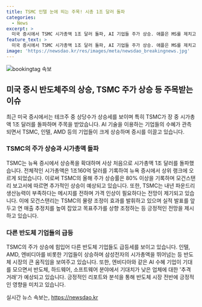 ```yaml
---
title: TSMC 인텔 눈에 띄는 주목! 시총 1조 달러 돌파
categories:
  - News
excerpt: >
  미국 증시에서 TSMC 시가총액 1조 달러 돌파, AI 기업들 주가 상승. 애플은 MS를 제치고 시총 1위. TSMC는 시가총액 1조160억 달러 기록, 80% 이상 상승. 모건스탠리 보고서는 추가 상승 전망. TSMC 실적 발표를 앞두고 모건스탠리가 매출 추정치 상향, 물량 조정 효과 분석. ASML도 호재로 장중 1000유로 돌파, 46% 상승. 주요 반도체 기업들 주가 상승, 애플 시총 1위 탈환.
feature_text: >
  미국 증시에서 TSMC 시가총액 1조 달러 돌파, AI 기업들 주가 상승. 애플은 MS를 제치고 시총 1위. TSMC는 시가총액 1조160억 달러 기록, 80% 이상 상승. 모건스탠리 보고서는 추가 상승 전망. TSMC 실적 발표를 앞두고 모건스탠리가 매출 추정치 상향, 물량 조정 효과 분석. ASML도 호재로 장중 1000유로 돌파, 46% 상승. 주요 반도체 기업들 주가 상승, 애플 시총 1위 탈환.
image: 'https://newsdao.kr/res/images/meta/newsdao_breakingnews.jpg'
---
```


<p><img src="https://newsdao.kr/res/images/meta/newsdao_breakingnews.jpg" alt="bookingtag 속보" /></p>

<h2 data-ke-size="size26">미국 증시 반도체주의 상승, TSMC 주가 상승 등 주목받는 이슈</h2>

<p data-ke-size="size16">최근 미국 증시에서는 테크주 중 상당수가 상승세를 보이며 특히 TSMC가 장 중 시가총액 1조 달러를 돌파하며 주목을 받았습니다. AI 기술을 이용하는 기업들의 수혜가 관측되면서 TSMC, 인텔, AMD 등의 기업들이 크게 상승하며 증시를 이끌고 있습니다.</p>

<h3 data-ke-size="size24">TSMC의 주가 상승과 시가총액 돌파</h3>

<p data-ke-size="size16">TSMC는 뉴욕 증시에서 상승폭을 확대하며 사상 처음으로 시가총액 1조 달러를 돌파했습니다. 전체적인 시가총액은 1조160억 달러를 기록하여 뉴욕 증시에서 상위 랭크에 오르게 되었습니다. 이로써 TSMC의 올해 주가 상승률은 80% 이상을 기록하며 모건스탠리 보고서에 따르면 추가적인 상승이 예상되고 있습니다. 또한, TSMC는 내년 파운드리 생산능력이 부족하다는 메시지를 전하며 가격 인상이 필요하다는 전망이 제기되고 있습니다. 이에 모건스탠리는 TSMC의 물량 조정이 효과를 발휘하고 있으며 실적 발표를 앞두고 연 매출 추정치를 높여 잡았고 목표주가를 상향 조정하는 등 긍정적인 전망을 제시하고 있습니다.</p>

<h3 data-ke-size="size24">다른 반도체 기업들의 급등</h3>

<p data-ke-size="size16">TSMC의 주가 상승에 힘입어 다른 반도체 기업들도 급등세를 보이고 있습니다. 인텔, AMD, 엔비디아를 비롯한 기업들이 상승하며 삼성전자의 시가총액을 뛰어넘는 등 반도체 시장의 큰 움직임을 보여주고 있습니다. 또한, 엔비디아와 같은 AI 수혜 기업이 기대를 모으면서 반도체, 하드웨어, 소프트웨어 분야에서 기대치가 낮은 업체에 대한 '추격 거래'가 예상되고 있습니다. 긍정적인 리포트와 분석을 통해 반도체 시장 전반에 긍정적인 영향을 미치고 있습니다.</p>
실시간 뉴스 속보는, <a href="https://newsdao.kr" rel="dofollow">https://newsdao.kr</a>


